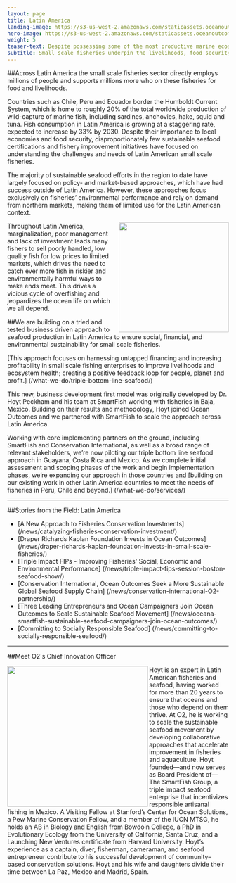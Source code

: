 ```yaml
---
layout: page
title: Latin America
landing-image: https://s3-us-west-2.amazonaws.com/staticassets.oceanoutcomes.org/rollover+images/latin-america-hover.jpg
hero-image: https://s3-us-west-2.amazonaws.com/staticassets.oceanoutcomes.org/hero+photos/latin-america-fisheries-seafood-hero.jpg
weight: 5
teaser-text: Despite possessing some of the most productive marine ecosystems on earth, which support millions of fishers, disproportionately few sustainable seafood certifications and fishery improvement initiatives have focused on understanding the challenges and needs of Latin American small scale fisheries.
subtitle: Small scale fisheries underpin the livelihoods, food security and social fabric of coastal communities across Latin America.
---
```


##Across Latin America the small scale fisheries sector directly employs millions of people and supports millions more who on these fisheries for food and livelihoods.

Countries such as Chile, Peru and Ecuador border the Humboldt Current System, which is home to roughly 20% of the total worldwide production of wild-capture of marine fish, including sardines, anchovies, hake, squid and tuna. Fish consumption in Latin America is growing at a staggering rate, expected to increase by 33% by 2030. Despite their importance to local economies and food security, disproportionately few sustainable seafood certifications and fishery improvement initiatives have focused on understanding the challenges and needs of Latin American small scale fisheries.

The majority of sustainable seafood efforts in the region to date have largely focused on policy- and market-based approaches, which have had success outside of Latin America. However, these approaches focus exclusively on fisheries’ environmental performance and rely on demand from northern markets, making them of limited use for the Latin American context.

<img align="right" src="https://s3-us-west-2.amazonaws.com/staticassets.oceanoutcomes.org/embedded+photos/triple-bottom-line-seafood/Vicious+cycle+circular+process.png" width="250" height="250">

Throughout Latin America, marginalization, poor management and lack of investment leads many fishers to sell poorly handled, low quality fish for low prices to limited markets, which drives the need to catch ever more fish in riskier and environmentally harmful ways to make ends meet. This drives a vicious cycle of overfishing and jeopardizes the ocean life on which we all depend.

##We are building on a tried and tested business driven approach to seafood production in Latin America to ensure social, financial, and environmental sustainability for small scale fisheries. 

[This approach focuses on harnessing untapped financing and increasing profitability in small scale fishing enterprises to improve livelihoods and ecosystem health; creating a positive feedback loop for people, planet and profit.] (/what-we-do/triple-bottom-line-seafood/)

This new, business development first model was originally developed by Dr. Hoyt Peckham and his team at SmartFish working with fisheries in Baja, Mexico. Building on their results and methodology, Hoyt joined Ocean Outcomes and we partnered with SmartFish to scale the approach across Latin America.

Working with core implementing partners on the ground, including SmartFish and Conservation International, as well as a broad range of relevant stakeholders, we’re now piloting our triple bottom line seafood approach in Guayana, Costa Rica and Mexico. As we complete initial assessment and scoping phases of the work and begin implementation phases, we’re expanding our approach in those countries and [building on our existing work in other Latin America countries to meet the needs of fisheries in Peru, Chile and beyond.] (/what-we-do/services/)

---
##Stories from the Field: Latin America

* [A New Approach to Fisheries Conservation Investments] (/news/catalyzing-fisheries-conservation-investment/)
* [Draper Richards Kaplan Foundation Invests in Ocean Outcomes] (/news/draper-richards-kaplan-foundation-invests-in-small-scale-fisheries/)
* [Triple Impact FIPs - Improving Fisheries' Social, Economic and Environmental Performance] (/news/triple-impact-fips-session-boston-seafood-show/)
* [Conservation International, Ocean Outcomes Seek a More Sustainable Global Seafood Supply Chain] (/news/conservation-international-O2-partnership/)
* [Three Leading Entrepreneurs and Ocean Campaigners Join Ocean Outcomes to Scale Sustainable Seafood Movement] (/news/oceana-smartfish-sustainable-seafood-campaigners-join-ocean-outcomes/)
* [Committing to Socially Responsible Seafood] (/news/committing-to-socially-responsible-seafood/)

---

##Meet O2's Chief Innovation Officer

<img align="left" src="https://s3-us-west-2.amazonaws.com/staticassets.oceanoutcomes.org/staff+photos/hoytstaffphoto1.jpg" width="320" height="320">Hoyt is an expert in Latin American fisheries and seafood, having worked for more than 20 years to ensure that oceans and those who depend on them thrive. At O2, he is working to scale the sustainable seafood movement by developing collaborative approaches that accelerate improvement in fisheries and aquaculture. Hoyt founded—and now serves as Board President of—The SmartFish Group, a triple impact seafood enterprise that incentivizes responsible artisanal fishing in Mexico. A Visiting Fellow at Stanford’s Center for Ocean Solutions, a Pew Marine Conservation Fellow, and a member of the IUCN MTSG, he holds an AB in Biology and English from Bowdoin College, a PhD in Evolutionary Ecology from the University of California, Santa Cruz, and a Launching New Ventures certificate from Harvard University. Hoyt’s experience as a captain, diver, fisherman, cameraman, and seafood entrepreneur contribute to his successful development of community–based conservation solutions. Hoyt and his wife and daughters divide their time between La Paz, Mexico and Madrid, Spain.
